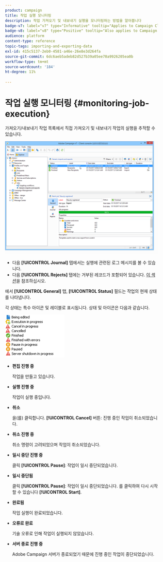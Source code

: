 ```yaml
---
product: campaign
title: 작업 실행 모니터링
description: 작업 가져오기 및 내보내기 실행을 모니터링하는 방법을 알아봅니다
badge-v7: label="v7" type="Informative" tooltip="Applies to Campaign Classic v7"
badge-v8: label="v8" type="Positive" tooltip="Also applies to Campaign v8"
audience: platform
content-type: reference
topic-tags: importing-and-exporting-data
exl-id: 415c5137-2eb0-4581-a46e-26e8e3d264fa
source-git-commit: 6dc6aeb5adeb82d527b39a05ee70a9926205ea0b
workflow-type: tm+mt
source-wordcount: '184'
ht-degree: 11%

---
```


# 작업 실행 모니터링 {#monitoring-job-execution}



가져오기/내보내기 작업 목록에서 직접 가져오기 및 내보내기 작업의 실행을 추적할 수 있습니다.

![](assets/s_ncs_user_export_list_and_details.png)

* 다음 **[!UICONTROL Journal]** 탭에서는 실행에 관련된 로그 메시지를 볼 수 있습니다.
* 다음 **[!UICONTROL Rejects]** 탭에는 거부된 레코드가 포함되어 있습니다. [이 섹션](../../platform/using/executing-import-jobs.md#behavior-in-the-event-of-an-error)을 참조하십시오.

에서 **[!UICONTROL General]** 탭, **[!UICONTROL Status]** 필드는 작업의 현재 상태를 나타냅니다.

각 상태는 특수 아이콘 및 레이블로 표시됩니다. 상태 및 아이콘은 다음과 같습니다.

![](assets/s_ncs_user_export_status.png)

* **편집 진행 중**

   작업을 만들고 있습니다.

* **실행 진행 중**

   작업이 실행 중입니다.

* **취소**

   을(를) 클릭합니다. **[!UICONTROL Cancel]** 버튼: 진행 중인 작업이 취소되었습니다.

* **취소 진행 중**

   취소 명령이 고려되었으며 작업이 취소되었습니다.

* **일시 중단 진행 중**

   클릭 **[!UICONTROL Pause]**: 작업이 일시 중단되었습니다.

* **일시 중단됨**

   클릭 **[!UICONTROL Pause]**: 작업이 일시 중단되었습니다. 를 클릭하여 다시 시작할 수 있습니다 **[!UICONTROL Start]**.

* **완료됨**

   작업 실행이 완료되었습니다.

* **오류로 완료**

   기술 오류로 인해 작업이 실행되지 않았습니다.

* **서버 종료 진행 중**

   Adobe Campaign 서버가 종료되었기 때문에 진행 중인 작업이 중단되었습니다.
